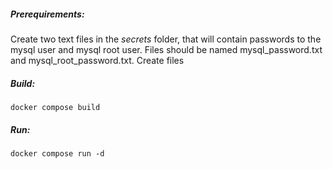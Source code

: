 ##### Prerequirements:
Create two text files in the *secrets* folder, that will contain passwords to the mysql user and mysql root user. Files should be named mysql_password.txt and mysql_root_password.txt.
Create files 

##### Build:

```
docker compose build
```

##### Run:

```
docker compose run -d
```